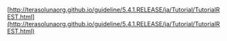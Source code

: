 [http://terasolunaorg.github.io/guideline/5.4.1.RELEASE/ja/Tutorial/TutorialREST.html](http://terasolunaorg.github.io/guideline/5.4.1.RELEASE/ja/Tutorial/TutorialREST.html)
